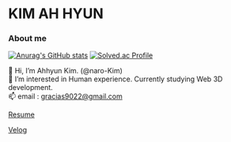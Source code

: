 # KIM AH HYUN

### About me
  
[![Anurag's GitHub stats](https://github-readme-stats.vercel.app/api?username=naro-Kim&hide=stars&show_icons=true&title_color=2e8bf7&bg_color=161b22&border_color=1d1d1d&icon_color=2e8bf7&text_color=fefefe)](https://github.com/anuraghazra/github-readme-stats)
[![Solved.ac
Profile](http://mazassumnida.wtf/api/generate_badge?boj=naro_kim)](https://solved.ac/naro_kim)

👋 Hi, I’m Ahhyun Kim. (@naro-Kim)  
👀 I’m interested in Human experience. Currently studying Web 3D development.   
📫 email : gracias9022@gmail.com

[Resume](https://www.figma.com/file/NePScyaEBbFIJsTcuzcAC4/Portfolio?type=design&node-id=211-926&mode=design&t=cbsFJd8rIdPbsfTU-4)

[Velog](https://velog.io/@naro-kim)

<!---
naro-Kim/naro-Kim is a ✨ special ✨ repository because its `README.md` (this file) appears on your GitHub profile.
You can click the Preview link to take a look at your changes.
--->
